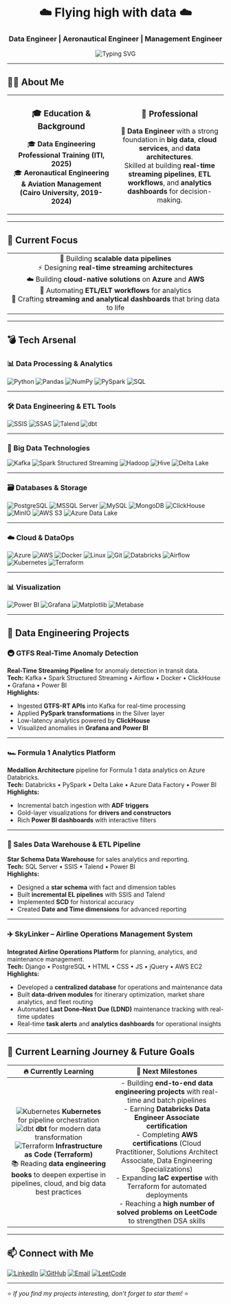 <h1 align="center">☁️ Flying high with data ☁️</h1>
<h3 align="center">Data Engineer | Aeronautical Engineer | Management Engineer</h3>

<p align="center">
  <img src="https://readme-typing-svg.herokuapp.com?color=36BCF7&center=true&vCenter=true&size=24&lines=Data+Engineer;Big+Data+Enthusiast;Cloud+Native+Pipelines;Real-time+Streaming;ETL+Automation&pause=1000" alt="Typing SVG" />
</p>

---

## 🧑‍💻 About Me  

<table>
  <tr>
    <td align="center" width="50%">
      <h3>🎓 Education & Background</h3>
      <p>🎓 <b>Data Engineering Professional Training (ITI, 2025)</b><br>
      🎓 <b>Aeronautical Engineering & Aviation Management (Cairo University, 2019-2024)</b>
    </td>
    <td align="center" width="50%">
      <h3>🌟 Professional</h3>
      <p>🚀 <b>Data Engineer</b> with a strong foundation in <b>big data</b>, <b>cloud services</b>, and <b>data architectures</b>.<br>
      Skilled at building <b>real-time streaming pipelines</b>, <b>ETL workflows</b>, and <b>analytics dashboards</b> for decision-making.</p>
    </td>
  </tr>
</table>

---

## 🎯 Current Focus  

<table>
  <tr>
    <td align="center">
      🚀 Building <b>scalable data pipelines</b><br>
      ⚡ Designing <b>real-time streaming architectures</b><br>
      ☁️ Building <b>cloud-native solutions</b> on <b>Azure</b> and <b>AWS</b><br>
      🔄 Automating <b>ETL/ELT workflows</b> for analytics<br>
      🎨 Crafting <b>streaming and analytical dashboards</b> that bring data to life
    </td>
  </tr>
</table>

---

## 💣 Tech Arsenal  

### **📊 Data Processing & Analytics**  
![Python](https://img.shields.io/badge/-Python-3776AB?logo=python&logoColor=white)
![Pandas](https://img.shields.io/badge/-Pandas-150458?logo=pandas&logoColor=white)
![NumPy](https://img.shields.io/badge/-NumPy-013243?logo=numpy&logoColor=white)
![PySpark](https://img.shields.io/badge/-PySpark-FDEE21?logo=apachespark&logoColor=black)
![SQL](https://img.shields.io/badge/-SQL-003B57?logo=postgresql&logoColor=white)

---

### **🛠️ Data Engineering & ETL Tools**  
![SSIS](https://img.shields.io/badge/-SSIS-CC2927?logo=microsoftsqlserver&logoColor=white)
![SSAS](https://img.shields.io/badge/-SSAS-CC2927?logo=microsoftsqlserver&logoColor=white)
![Talend](https://img.shields.io/badge/-Talend-F80000?logo=talend&logoColor=white)
![dbt](https://img.shields.io/badge/-dbt-FD5438?logo=dbt&logoColor=white)

---

### **🌊 Big Data Technologies**  
![Kafka](https://img.shields.io/badge/-Kafka-231F20?logo=apachekafka&logoColor=white)
![Spark Structured Streaming](https://img.shields.io/badge/-Spark%20Streaming-FF5A1F?logo=apachespark&logoColor=white)
![Hadoop](https://img.shields.io/badge/-Hadoop-FFB400?logo=apachehadoop&logoColor=black)
![Hive](https://img.shields.io/badge/-Hive-FDEE21?logo=apachehive&logoColor=black)
![Delta Lake](https://img.shields.io/badge/-Delta%20Lake-00B2FF?logo=deltalake&logoColor=white)

---

### **🗃 Databases & Storage**  
![PostgreSQL](https://img.shields.io/badge/-PostgreSQL-336791?logo=postgresql&logoColor=white)
![MSSQL Server](https://img.shields.io/badge/-MSSQL%20Server-CC2927?logo=microsoftsqlserver&logoColor=white)
![MySQL](https://img.shields.io/badge/-MySQL-4479A1?logo=mysql&logoColor=white)
![MongoDB](https://img.shields.io/badge/-MongoDB-47A248?logo=mongodb&logoColor=white)
![ClickHouse](https://img.shields.io/badge/-ClickHouse-FFCC00?logo=clickhouse&logoColor=black)
![MinIO](https://img.shields.io/badge/-MinIO-C72E49?logo=minio&logoColor=white)
![AWS S3](https://img.shields.io/badge/-AWS%20S3-569A31?logo=amazons3&logoColor=white)
![Azure Data Lake](https://img.shields.io/badge/-Azure%20Data%20Lake-0078D4?logo=microsoftazure&logoColor=white)

---

### **☁️ Cloud & DataOps**  
![Azure](https://img.shields.io/badge/-Azure-0089D6?logo=microsoftazure&logoColor=white)
![AWS](https://img.shields.io/badge/-AWS-232F3E?logo=amazonaws&logoColor=white)
![Docker](https://img.shields.io/badge/-Docker-2496ED?logo=docker&logoColor=white)
![Linux](https://img.shields.io/badge/-Linux-FCC624?logo=linux&logoColor=black)
![Git](https://img.shields.io/badge/-Git-F05032?logo=git&logoColor=white)
![Databricks](https://img.shields.io/badge/-Databricks-FF3621?logo=databricks&logoColor=white)
![Airflow](https://img.shields.io/badge/-Airflow-017CEE?logo=apacheairflow&logoColor=white)
![Kubernetes](https://img.shields.io/badge/-Kubernetes-326CE5?logo=kubernetes&logoColor=white)
![Terraform](https://img.shields.io/badge/-Terraform-7B42BC?logo=terraform&logoColor=white)

---

### **📊 Visualization**  
![Power BI](https://img.shields.io/badge/-Power%20BI-F2C811?logo=powerbi&logoColor=black)
![Grafana](https://img.shields.io/badge/-Grafana-F46800?logo=grafana&logoColor=white)
![Matplotlib](https://img.shields.io/badge/-Matplotlib-3776AB?logo=python&logoColor=white)
![Metabase](https://img.shields.io/badge/-Metabase-509EE3?logo=metabase&logoColor=white)

---

## 🚀 Data Engineering Projects  

### **🚇 GTFS Real-Time Anomaly Detection**  
**Real-Time Streaming Pipeline** for anomaly detection in transit data.  
**Tech:** Kafka • Spark Structured Streaming • Airflow • Docker • ClickHouse • Grafana • Power BI  
**Highlights:**  
- Ingested **GTFS-RT APIs** into Kafka for real-time processing  
- Applied **PySpark transformations** in the Silver layer  
- Low-latency analytics powered by **ClickHouse**  
- Visualized anomalies in **Grafana and Power BI**

---

### **🏎️ Formula 1 Analytics Platform**  
**Medallion Architecture** pipeline for Formula 1 data analytics on Azure Databricks.  
**Tech:** Databricks • PySpark • Delta Lake • Azure Data Factory • Power BI  
**Highlights:**  
- Incremental batch ingestion with **ADF triggers**  
- Gold-layer visualizations for **drivers and constructors**  
- Rich **Power BI dashboards** with interactive filters  

---

### **🏬 Sales Data Warehouse & ETL Pipeline**  
**Star Schema Data Warehouse** for sales analytics and reporting.  
**Tech:** SQL Server • SSIS • Talend • Power BI  
**Highlights:**  
- Designed a **star schema** with fact and dimension tables  
- Built **incremental EL pipelines** with SSIS and Talend  
- Implemented **SCD** for historical accuracy  
- Created **Date and Time dimensions** for advanced reporting  

---

### **✈️ SkyLinker – Airline Operations Management System**  
**Integrated Airline Operations Platform** for planning, analytics, and maintenance management.  
**Tech:** Django • PostgreSQL • HTML • CSS • JS • jQuery • AWS EC2  
**Highlights:**  
- Developed a **centralized database** for operations and maintenance data  
- Built **data-driven modules** for itinerary optimization, market share analytics, and fleet routing  
- Automated **Last Done–Next Due (LDND)** maintenance tracking with real-time updates  
- Real-time **task alerts** and **analytics dashboards** for operational insights

---

## 🎯 Current Learning Journey & Future Goals  

| **🔥 Currently Learning** | **🎯 Next Milestones** |
|:-------------------------:|:-----------------------:|
| ![Kubernetes](https://img.shields.io/badge/-Kubernetes-326CE5?logo=kubernetes&logoColor=white) **Kubernetes** for pipeline orchestration <br> ![dbt](https://img.shields.io/badge/-dbt-FD5438?logo=dbt&logoColor=white) **dbt** for modern data transformation <br> ![Terraform](https://img.shields.io/badge/-Terraform-7B42BC?logo=terraform&logoColor=white) **Infrastructure as Code (Terraform)** <br> 📚 Reading **data engineering books** to deepen expertise in pipelines, cloud, and big data best practices | - Building **end-to-end data engineering projects** with real-time and batch pipelines <br> - Earning **Databricks Data Engineer Associate certification** <br> - Completing **AWS certifications** (Cloud Practitioner, Solutions Architect Associate, Data Engineering Specializations) <br> - Expanding **IaC expertise** with Terraform for automated deployments <br> - Reaching a **high number of solved problems on LeetCode** to strengthen DSA skills |

---

## 📫 Connect with Me  
[![LinkedIn](https://img.shields.io/badge/LinkedIn-0077B5?logo=linkedin&logoColor=white)](https://linkedin.com/in/ho03)
[![GitHub](https://img.shields.io/badge/GitHub-181717?logo=github&logoColor=white)](https://github.com/honda003)
[![Email](https://img.shields.io/badge/Email-D14836?logo=gmail&logoColor=white)](mailto:mohannad.husny@gmail.com)
[![LeetCode](https://img.shields.io/badge/LeetCode-FFA116?logo=leetcode&logoColor=white)](https://leetcode.com/u/Honda03/)

---

⭐ *If you find my projects interesting, don’t forget to star them!* ⭐
